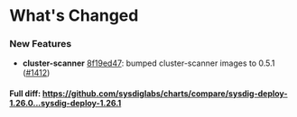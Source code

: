 # What's Changed

### New Features
- **cluster-scanner** [8f19ed47](https://github.com/sysdiglabs/charts/commit/8f19ed47df2be280d2c432d1a182f6235a8e2231): bumped cluster-scanner images to 0.5.1 ([#1412](https://github.com/sysdiglabs/charts/issues/1412))
#### Full diff: https://github.com/sysdiglabs/charts/compare/sysdig-deploy-1.26.0...sysdig-deploy-1.26.1
